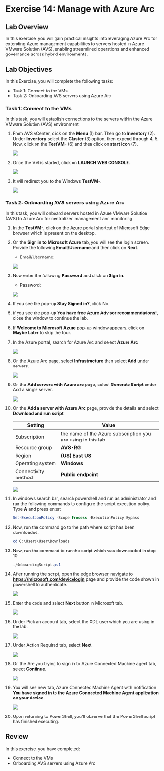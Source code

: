 # Exercise 14: Manage with Azure Arc

## Lab Overview
In this exercise, you will gain practical insights into leveraging Azure Arc for extending Azure management capabilities to servers hosted in Azure VMware Solution (AVS), enabling streamlined operations and enhanced governance across hybrid environments.

## Lab Objectives
In this Exercise, you will complete the following tasks:

+ Task 1: Connect to the VMs
+ Task 2: Onboarding AVS servers using Azure Arc

### Task 1: Connect to the VMs

In this task, you will establish connections to the servers within the Azure VMware Solution (AVS) environment

1. From AVS vCenter, click on the **Menu** (1) bar. Then go to **Inventory** (2). Under **Inventory** select the **Cluster** (3) option, then expend through 4, 5. Now, click on the **TestVM-<inject key="DeploymentID" />** (6) and then click on **start icon** (7).

   ![](../Images/starttestvm1.1.png)

2. Once the VM is started, click on **LAUNCH WEB CONSOLE**.

   ![](../Images/webconsole.1.png)
  
3. It will redirect you to the Windows **TestVM-<inject key="DeploymentID" />**.

   ![](../Images/vm1.1.png)

### Task 2: Onboarding AVS servers using Azure Arc

In this task, you will onboard servers hosted in Azure VMware Solution (AVS) to Azure Arc for centralized management and monitoring.

1. In the **TestVM-<inject key="DeploymentID"></inject>**, click on the Azure portal shortcut of Microsoft Edge browser which is present on the desktop.
    
1. On the **Sign in to Microsoft Azure** tab, you will see the login screen. Provide the following **Email/Username** and then click on **Next**.

   * Email/Username: <inject key="AzureAdUserEmail"></inject>

   ![](../Images/login1.png)
   
1. Now enter the following **Password** and click on **Sign in**.
   
   * Password: <inject key="AzureAdUserPassword"></inject>

   ![](../Images/login2.png)
   
1. If you see the pop-up **Stay Signed in?**, click No.

1. If you see the pop-up **You have free Azure Advisor recommendations!**, close the window to continue the lab.

1. If **Welcome to Microsoft Azure** pop-up window appears, click on **Maybe Later** to skip the tour.

1. In the Azure portal, search for Azure Arc and select **Azure Arc**

   ![](../Images/avs-task2-2.1.png)

1. On the Azure Arc page, select **Infrastructure** then select **Add** under servers.

   ![](../Images/avs-task2-3.1.png)

1. On the **Add servers with Azure arc** page, select **Generate Script** under Add a single server.

   ![](../Images/avs-task2-4.1.png)

1. On the **Add a server with Azure Arc** page, provide the details and select **Download and run script**

   |Setting|Value|
   |---|---|
   |Subscription|the name of the Azure subscription you are using in this lab|
   |Resource group|**AVS-RG**|
   |Region|**(US) East US**|
   |Operating system|**Windows**|
   |Connectivity method|**Public endpoint**|

   ![](../Images/avs-task2-5.1.png)

1. In windows search bar, search powershell and run as administrator and run the following commands to configure the script execution policy. Type **A** and press enter: 

   ```powershell
   Set-ExecutionPolicy -Scope Process -ExecutionPolicy Bypass
   ```

1. Now, run the command go to the path where script has been downloaded:

   ```powershell
   cd C:\Users\User\Downloads
   ```

1. Now, run the command to run the script which was downloaded in step 10:

   ```powershell
   ./OnboardingScript.ps1
   ```

1. After running the script, open the edge browser, navigate to **https://microsoft.com/devicelogin** page and provide the code shown in powershell to authenticate.

   ![](../Images/avs-task2-16.1.png)

1. Enter the code and select **Next** button in Microsoft tab.

   ![](../Images/avs-task2-17.png)

1. Under Pick an account tab, select the ODL user which you are using in the lab.

   ![](../Images/avs-task2-18.png)

1. Under Action Required tab, select **Next**.

   ![](../Images/avs-task2-19.png)

1. On the Are you trying to sign in to Azure Connected Machine agent tab, select **Continue**.

   ![](../Images/avs-task2-20.png)

1. You will see new tab, Azure Connected Machine Agent with notification **You have signed in to the Azure Connected Machine Agent application on your device**.

   ![](../Images/avs-task2-21.png)

1. Upon returning to PowerShell, you'll observe that the PowerShell script has finished executing.

## Review
In this exercise, you have completed:

+ Connect to the VMs
+ Onboarding AVS servers using Azure Arc
